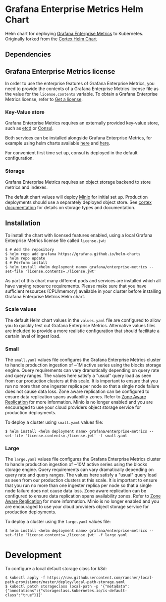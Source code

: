 # Grafana Enterprise Metrics Helm Chart

Helm chart for deploying [Grafana Enterprise Metrics](https://grafana.com/enterprise/metrics) to Kubernetes. Originally forked from the [Cortex Helm Chart](https://github.com/cortexproject/cortex-helm-chart)

## Dependencies

## Grafana Enterprise Metrics license

In order to use the enterprise features of Grafana Enterprise Metrics, you need to provide the contents of a Grafana Enterprise Metrics license file as the value for the `license.contents` variable.
To obtain a Grafana Enterprise Metrics license, refer to [Get a license](https://grafana.com/docs/metrics-enterprise/latest/getting-started/#get-a-license).

### Key-Value store

Grafana Enterprise Metrics requires an externally provided key-value store, such as [etcd](https://etcd.io/) or [Consul](https://www.consul.io/).

Both services can be installed alongside Grafana Enterprise Metrics, for example using helm charts available [here](https://github.com/bitnami/charts/tree/master/bitnami/etcd) and [here](https://github.com/helm/charts/tree/master/stable/consul).

For convenient first time set up, consul is deployed in the default configuration.

### Storage

Grafana Enterprise Metrics requires an object storage backend to store metrics and indexes.

The default chart values will deploy [Minio](https://min.io) for initial set up. Production deployments should use a separately deployed object store.
See [cortex documentation](https://cortexmetrics.io/docs/) for details on storage types and documentation.

## Installation

To install the chart with licensed features enabled, using a local Grafana Enterprise Metrics license file called `license.jwt`:

```console
$ # Add the repository
$ helm repo add grafana https://grafana.github.io/helm-charts
$ helm repo update
$ # Perform install
$ helm install <helm deployment name> grafana/enterprise-metrics --set-file 'license.contents=./license.jwt'
```

As part of this chart many different pods and services are installed which all
have varying resource requirements. Please make sure that you have sufficient
resources (CPU/memory) available in your cluster before installing Grafana Enterprise Metrics Helm
chart.

### Scale values

The default Helm chart values in the `values.yaml` file are configured to allow you to quickly test out Grafana Enterprise Metrics.
Alternative values files are included to provide a more realistic configuration that should facilitate a certain level of ingest load.

### Small

The `small.yaml` values file configures the Grafana Enterprise Metrics cluster to
handle production ingestion of ~1M active series using the blocks storage engine.
Query requirements can vary dramatically depending on query rate and query
ranges. The values here satisfy a "usual" query load as seen from our
production clusters at this scale.
It is important to ensure that you run no more than one ingester replica
per node so that a single node failure does not cause data loss. Zone aware
replication can be configured to ensure data replication spans availability
zones. Refer to [Zone Aware Replication](https://cortexmetrics.io/docs/guides/zone-aware-replication/)
for more information.
Minio is no longer enabled and you are encouraged to use your cloud providers
object storage service for production deployments.

To deploy a cluster using `small.yaml` values file:

```console
$ helm install <helm deployment name> grafana/enterprise-metrics --set-file 'license.contents=./license.jwt' -f small.yaml
```

### Large

The `large.yaml` values file configures the Grafana Enterprise Metrics cluster to
handle production ingestion of ~10M active series using the blocks
storage engine.
Query requirements can vary dramatically depending on query rate and query
ranges. The values here satisfy a "usual" query load as seen from our
production clusters at this scale.
It is important to ensure that you run no more than one ingester replica
per node so that a single node failure does not cause data loss. Zone aware
replication can be configured to ensure data replication spans availability
zones. Refer to [Zone Aware Replication](https://cortexmetrics.io/docs/guides/zone-aware-replication/)
for more information.
Minio is no longer enabled and you are encouraged to use your cloud providers
object storage service for production deployments.

To deploy a cluster using the `large.yaml` values file:

```console
$ helm install <helm deployment name> grafana/enterprise-metrics --set-file 'license.contents=./license.jwt' -f large.yaml
```

# Development

To configure a local default storage class for k3d:

```console
$ kubectl apply -f https://raw.githubusercontent.com/rancher/local-path-provisioner/master/deploy/local-path-storage.yaml
$ kubectl patch storageclass local-path -p '{"metadata": {"annotations":{"storageclass.kubernetes.io/is-default-class":"true"}}}'
```
